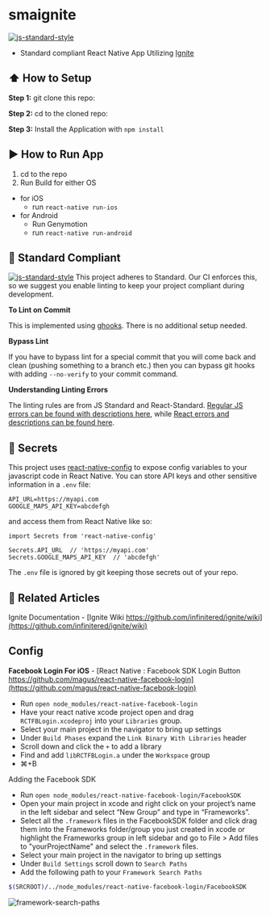 #  smaignite
[![js-standard-style](https://img.shields.io/badge/code%20style-standard-brightgreen.svg?style=flat)](http://standardjs.com/)

* Standard compliant React Native App Utilizing [Ignite](https://github.com/infinitered/ignite)

## :arrow_up: How to Setup

**Step 1:** git clone this repo:

**Step 2:** cd to the cloned repo:

**Step 3:** Install the Application with `npm install`


## :arrow_forward: How to Run App

1. cd to the repo
2. Run Build for either OS
  * for iOS
    * run `react-native run-ios`
  * for Android
    * Run Genymotion
    * run `react-native run-android`

## :no_entry_sign: Standard Compliant

[![js-standard-style](https://cdn.rawgit.com/feross/standard/master/badge.svg)](https://github.com/feross/standard)
This project adheres to Standard.  Our CI enforces this, so we suggest you enable linting to keep your project compliant during development.

**To Lint on Commit**

This is implemented using [ghooks](https://github.com/gtramontina/ghooks). There is no additional setup needed.

**Bypass Lint**

If you have to bypass lint for a special commit that you will come back and clean (pushing something to a branch etc.) then you can bypass git hooks with adding `--no-verify` to your commit command.

**Understanding Linting Errors**

The linting rules are from JS Standard and React-Standard.  [Regular JS errors can be found with descriptions here](http://eslint.org/docs/rules/), while [React errors and descriptions can be found here](https://github.com/yannickcr/eslint-plugin-react).

## :closed_lock_with_key: Secrets

This project uses [react-native-config](https://github.com/luggit/react-native-config) to expose config variables to your javascript code in React Native. You can store API keys
and other sensitive information in a `.env` file:

```
API_URL=https://myapi.com
GOOGLE_MAPS_API_KEY=abcdefgh
```

and access them from React Native like so:

```
import Secrets from 'react-native-config'

Secrets.API_URL  // 'https://myapi.com'
Secrets.GOOGLE_MAPS_API_KEY  // 'abcdefgh'
```

The `.env` file is ignored by git keeping those secrets out of your repo.

## :open_file_folder: Related Articles
Ignite Documentation - [Ignite Wiki https://github.com/infinitered/ignite/wiki](https://github.com/infinitered/ignite/wiki)

## Config

**Facebook Login For iOS** - [React Native : Facebook SDK Login Button https://github.com/magus/react-native-facebook-login](https://github.com/magus/react-native-facebook-login)

- Run ```open node_modules/react-native-facebook-login```
- Have your react native xcode project open and drag `RCTFBLogin.xcodeproj` into your `Libraries` group.
- Select your main project in the navigator to bring up settings
- Under `Build Phases` expand the `Link Binary With Libraries` header
- Scroll down and click the `+` to add a library
- Find and add `libRCTFBLogin.a` under the `Workspace` group
- ⌘+B

Adding the Facebook SDK

- Run `open node_modules/react-native-facebook-login/FacebookSDK`
- Open your main project in xcode and right click on your project’s name in the left sidebar and select “New Group” and type in “Frameworks”.
- Select all the `.framework` files in the FacebookSDK folder and click drag them into the Frameworks folder/group you just created in xcode or highlight the Frameworks group in left sidebar and go to File > Add files to "yourProjectName" and select the `.framework` files.
- Select your main project in the navigator to bring up settings
- Under `Build Settings` scroll down to `Search Paths`
- Add the following path to your `Framework Search Paths`

```sh
$(SRCROOT)/../node_modules/react-native-facebook-login/FacebookSDK
```

<img src="https://raw.githubusercontent.com/magus/react-native-facebook-login/master/images/framework-search-paths.png" alt="framework-search-paths" />



